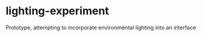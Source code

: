 lighting-experiment
===================

Prototype, attempting to incorporate environmental lighting into an interface
